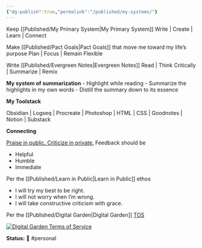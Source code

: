```yaml
---
{"dg-publish":true,"permalink":"/published/my-systems/"}
---
```



Keep [[Published/My Primary System\|My Primary System]]
Write | Create | Learn | Connect

Make [[Published/Pact Goals\|Pact Goals]] that move me toward my life’s purpose
Plan | Focus | Remain Flexible

Write [[Published/Evergreen Notes\|Evergreen Notes]]
Read | Think Critically | Summarize | Remix

**My system of summarization**
	- Highlight while reading
	- Summarize the highlights in my own words
	- Distill the summary down to its essence

**My Toolstack**

Obsidian | Logseq | Procreate | Photoshop | HTML | CSS | Goodnotes | Notion | Substack

**Connecting**

[Praise in public. Criticize in private.](https://www.radicalcandor.com/public-praise-private-criticism/) Feedback should be

-   Helpful
-   Humble
-   Immediate

Per the [[Published/Learn in Public\|Learn in Public]] ethos

-   I will try my best to be right.
-   I will not worry when I’m wrong.
-   I will take constructive criticism with grace.

Per the [[Published/Digital Garden\|Digital Garden]] [TOS](https://www.swyx.io/digital-garden-tos)

[![Digital Garden Terms of Service](https://i0.wp.com/angiebowen.com/wp-content/uploads/2023/01/digitalgardentos.png?resize=640%2C331&ssl=1)](https://www.swyx.io/digital-garden-tos)

**Status:** 🌺 #personal